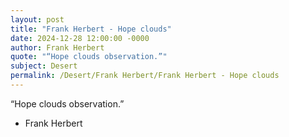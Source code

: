 ```yaml
---
layout: post
title: "Frank Herbert - Hope clouds"
date: 2024-12-28 12:00:00 -0000
author: Frank Herbert
quote: "“Hope clouds observation.”"
subject: Desert
permalink: /Desert/Frank Herbert/Frank Herbert - Hope clouds
---
```


“Hope clouds observation.”

- Frank Herbert
